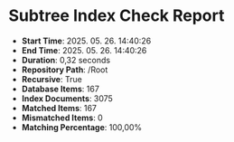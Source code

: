 # Subtree Index Check Report

- **Start Time**: 2025. 05. 26. 14:40:26
- **End Time**: 2025. 05. 26. 14:40:26
- **Duration**: 0,32 seconds
- **Repository Path**: /Root
- **Recursive**: True
- **Database Items**: 167
- **Index Documents**: 3075
- **Matched Items**: 167
- **Mismatched Items**: 0
- **Matching Percentage**: 100,00%

